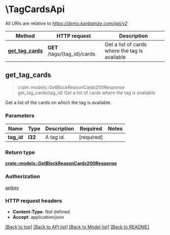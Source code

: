 # \TagCardsApi

All URIs are relative to *https://demo.kanbanize.com/api/v2*

Method | HTTP request | Description
------------- | ------------- | -------------
[**get_tag_cards**](TagCardsApi.md#get_tag_cards) | **GET** /tags/{tag_id}/cards | Get a list of cards where the tag is available



## get_tag_cards

> crate::models::GetBlockReasonCards200Response get_tag_cards(tag_id)
Get a list of cards where the tag is available

Get a list of the cards on which the tag is available.

### Parameters


Name | Type | Description  | Required | Notes
------------- | ------------- | ------------- | ------------- | -------------
**tag_id** | **i32** | A tag id. | [required] |

### Return type

[**crate::models::GetBlockReasonCards200Response**](getBlockReasonCards_200_response.md)

### Authorization

[apikey](../README.md#apikey)

### HTTP request headers

- **Content-Type**: Not defined
- **Accept**: application/json

[[Back to top]](#) [[Back to API list]](../README.md#documentation-for-api-endpoints) [[Back to Model list]](../README.md#documentation-for-models) [[Back to README]](../README.md)

